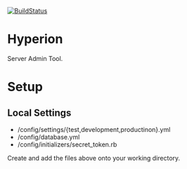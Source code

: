 [![BuildStatus](https://secure.travis-ci.org/kentaro/hyperion.png)](http://travis-ci.org/kentaro/hyperion)

# Hyperion

Server Admin Tool.

# Setup

## Local Settings

 * /config/settings/{test,development,productinon}.yml
 * /config/database.yml
 * /config/initializers/secret_token.rb

Create and add the files above onto your working directory.
